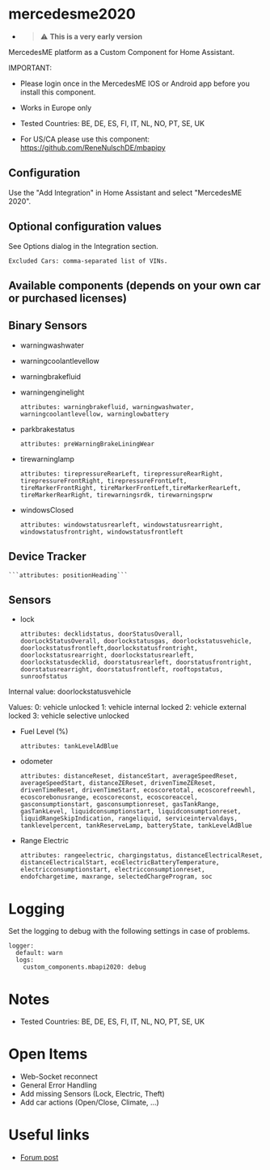 # mercedesme2020

* > :warning: **This is a very early version**


MercedesME platform as a Custom Component for Home Assistant.

IMPORTANT:

* Please login once in the MercedesME IOS or Android app before you install this component.

* Works in Europe only

* Tested Countries: BE, DE, ES, FI, IT, NL, NO, PT, SE, UK

* For US/CA please use this component: https://github.com/ReneNulschDE/mbapipy

## Configuration

Use the "Add Integration" in Home Assistant and select "MercedesME 2020".

## Optional configuration values

See Options dialog in the Integration section.

```
Excluded Cars: comma-separated list of VINs.

```

## Available components (depends on your own car or purchased licenses)


## Binary Sensors

* warningwashwater
  
* warningcoolantlevellow
  
* warningbrakefluid

* warningenginelight

    `attributes: warningbrakefluid, warningwashwater, warningcoolantlevellow, warninglowbattery`

* parkbrakestatus

    `attributes: preWarningBrakeLiningWear`

* tirewarninglamp

    ```attributes: tirepressureRearLeft, tirepressureRearRight, tirepressureFrontRight, tirepressureFrontLeft, tireMarkerFrontRight, tireMarkerFrontLeft,tireMarkerRearLeft, tireMarkerRearRight, tirewarningsrdk, tirewarningsprw```

* windowsClosed
  
    `attributes: windowstatusrearleft, windowstatusrearright, windowstatusfrontright, windowstatusfrontleft`


## Device Tracker
  
    ```attributes: positionHeading```

## Sensors

* lock

  ```attributes: decklidstatus, doorStatusOverall, doorLockStatusOverall, doorlockstatusgas, doorlockstatusvehicle, doorlockstatusfrontleft,doorlockstatusfrontright, doorlockstatusrearright, doorlockstatusrearleft, doorlockstatusdecklid, doorstatusrearleft, doorstatusfrontright, doorstatusrearright, doorstatusfrontleft, rooftopstatus, sunroofstatus```

Internal value: doorlockstatusvehicle

Values:
0: vehicle unlocked
1: vehicle internal locked
2: vehicle external locked
3: vehicle selective unlocked


* Fuel Level (%)

  `attributes: tankLevelAdBlue`

* odometer
  
  ```attributes: distanceReset, distanceStart, averageSpeedReset, averageSpeedStart, distanceZEReset, drivenTimeZEReset, drivenTimeReset, drivenTimeStart, ecoscoretotal, ecoscorefreewhl, ecoscorebonusrange, ecoscoreconst, ecoscoreaccel, gasconsumptionstart, gasconsumptionreset, gasTankRange, gasTankLevel, liquidconsumptionstart, liquidconsumptionreset, liquidRangeSkipIndication, rangeliquid, serviceintervaldays, tanklevelpercent, tankReserveLamp, batteryState, tankLevelAdBlue```

* Range Electric

  `attributes: rangeelectric, chargingstatus, distanceElectricalReset, distanceElectricalStart, ecoElectricBatteryTemperature, electricconsumptionstart,
  electricconsumptionreset, endofchargetime, maxrange, selectedChargeProgram, soc`



  
# Logging

Set the logging to debug with the following settings in case of problems.

```
logger:
  default: warn
  logs:
    custom_components.mbapi2020: debug
```

# Notes

* Tested Countries: BE, DE, ES, FI, IT, NL, NO, PT, SE, UK

# Open Items
* Web-Socket reconnect
* General Error Handling
* Add missing Sensors (Lock, Electric, Theft)
* Add car actions (Open/Close, Climate, ...)

# Useful links

* [Forum post](https://community.home-assistant.io/t/mercedes-me-component/41911/520)
